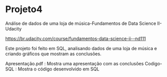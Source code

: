 # Projeto4
Análise de dados de uma loja de música-Fundamentos de Data Science II-Udacity

https://br.udacity.com/course/fundamentos-data-science-ii--nd111

Este projeto foi feito em SQL, analisando dados de uma loja de música
e criando gráficos que mostram as conclusões.

Apresentação.pdf : Mostra uma apresentação com as conclusões
Codigo-SQL       : Mostra o código desenvolvido em SQL
 
